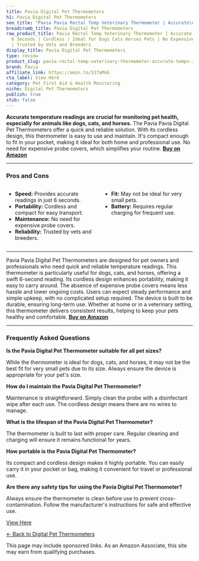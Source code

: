 ```yaml
---
title: Pavia Digital Pet Thermometers
h1: Pavia Digital Pet Thermometers
seo_title: "Pavia Pavia Rectal Temp Veterinary Thermometer | Accurate\u2026"
breadcrumb_title: Pavia Digital Pet Thermometers
raw_product_title: Pavia Rectal Temp Veterinary Thermometer | Accurate Temps in Only
  6 Seconds | Cordless | Ideal for Dogs Cats Horses Pets | No Expensive Probe Covers
  | Trusted by Vets and Breeders
display_title: Pavia Digital Pet Thermometers
type: review
product_slug: pavia-rectal-temp-veterinary-thermometer-accurate-temps-in-only-6-secon-b2cb6be7
brand: Pavia
affiliate_link: https://amzn.to/3J7aMnG
cta_label: View Here
category: Pet First Aid & Health Monitoring
niche: Digital Pet Thermometers
publish: true
stub: false
---
```


<div id="intro" class="full-width">
  <p><strong>Accurate temperature readings are crucial for monitoring pet health, especially for animals like dogs, cats, and horses.</strong> The Pavia Pavia Digital Pet Thermometers offer a quick and reliable solution. With its cordless design, this thermometer is easy to use and maintain. It's compact enough to fit in your pocket, making it ideal for both home and professional use. No need for expensive probe covers, which simplifies your routine. <a href="https://amzn.to/3J7aMnG" rel="nofollow sponsored noopener" target="_blank"><strong>Buy on Amazon</strong></a></p>
</div>

<hr />
<h3 id="pros-cons">Pros and Cons</h3>
<div class="pc-grid" style="display:grid;grid-template-columns:1fr 1fr;gap:16px;">
  <ul>
    <li><strong>Speed:</strong> Provides accurate readings in just 6 seconds.</li>
    <li><strong>Portability:</strong> Cordless and compact for easy transport.</li>
    <li><strong>Maintenance:</strong> No need for expensive probe covers.</li>
    <li><strong>Reliability:</strong> Trusted by vets and breeders.</li>
  </ul>
  <ul>
    <li><strong>Fit:</strong> May not be ideal for very small pets.</li>
    <li><strong>Battery:</strong> Requires regular charging for frequent use.</li>
  </ul>
</div>
<hr />

<div class="full-width">
  <p>Pavia Pavia Digital Pet Thermometers are designed for pet owners and professionals who need quick and reliable temperature readings. This thermometer is particularly useful for dogs, cats, and horses, offering a swift 6-second reading. Its cordless design enhances portability, making it easy to carry around. The absence of expensive probe covers means less hassle and lower ongoing costs. Users can expect steady performance and simple upkeep, with no complicated setup required. The device is built to be durable, ensuring long-term use. Whether at home or in a veterinary setting, this thermometer delivers consistent results, helping to keep your pets healthy and comfortable. <a href="https://amzn.to/3J7aMnG" rel="nofollow sponsored noopener" target="_blank"><strong>Buy on Amazon</strong></a></p>
</div>

<hr />
<h3 id="faqs">Frequently Asked Questions</h3>

<p><strong>Is the Pavia Digital Pet Thermometer suitable for all pet sizes?</strong></p>
<p>While the thermometer is ideal for dogs, cats, and horses, it may not be the best fit for very small pets due to its size. Always ensure the device is appropriate for your pet's size.</p>

<p><strong>How do I maintain the Pavia Digital Pet Thermometer?</strong></p>
<p>Maintenance is straightforward. Simply clean the probe with a disinfectant wipe after each use. The cordless design means there are no wires to manage.</p>

<p><strong>What is the lifespan of the Pavia Digital Pet Thermometer?</strong></p>
<p>The thermometer is built to last with proper care. Regular cleaning and charging will ensure it remains functional for years.</p>

<p><strong>How portable is the Pavia Digital Pet Thermometer?</strong></p>
<p>Its compact and cordless design makes it highly portable. You can easily carry it in your pocket or bag, making it convenient for travel or professional use.</p>

<p><strong>Are there any safety tips for using the Pavia Digital Pet Thermometer?</strong></p>
<p>Always ensure the thermometer is clean before use to prevent cross-contamination. Follow the manufacturer's instructions for safe and effective use.</p>
<p><a class="btn" href="https://amzn.to/3J7aMnG" target="_blank" rel="nofollow sponsored noopener">View Here</a></p>
<p><a href="/roundups/pet-first-aid-health-monitoring/digital-pet-thermometers/">← Back to Digital Pet Thermometers</a></p>
<aside class="disclosure">This page may include sponsored links. As an Amazon Associate, this site may earn from qualifying purchases.</aside>

